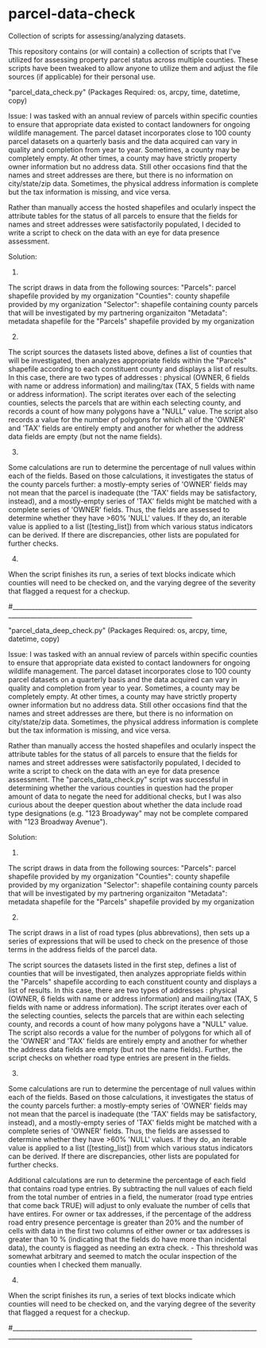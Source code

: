 # parcel-data-check
 Collection of scripts for assessing/analyzing datasets.

This repository contains (or will contain) a collection of scripts that I've utilized for assessing property parcel status across multiple counties. These scripts have been tweaked to allow anyone to utilize them and adjust the file sources (if applicable) for their personal use. 



"parcel_data_check.py"                 (Packages Required: os, arcpy, time, datetime, copy)

Issue: 
I was tasked with an annual review of parcels within specific counties to ensure that appropriate data existed to contact landowners for ongoing wildlife management. The parcel dataset incorporates close to 100 county parcel datasets on a quarterly basis and the data acquired can vary in quality and completion from year to year. Sometimes, a county may be completely empty. At other times, a county may have strictly property owner information but no address data. Still other occasions find that the names and street addresses are there, but there is no information on city/state/zip data. Sometimes, the physical address information is complete but the tax information is missing, and vice versa.

Rather than manually access the hosted shapefiles and ocularly inspect the attribute tables for the status of all parcels to ensure that the fields for names and street addresses were satisfactorily populated, I decided to write a script to check on the data with an eye for data presence assessment. 


Solution: 

1)
The script draws in data from the following sources:
"Parcels": parcel shapefile provided by my organization
"Counties": county shapefile provided by my organization
"Selector": shapefile containing county parcels that will be investigated by my partnering organizaiton
"Metadata": metadata shapefile for the "Parcels" shapefile provided by my organization

2)
The script sources the datasets listed above, defines a list of counties that will be investigated, then analyzes appropriate fields within the "Parcels" shapefile according to each constituent county and displays a list of results. In this case, there are two types of addresses : physical (OWNER, 6 fields with name or address information) and mailing/tax (TAX, 5 fields with name or address information). The script iterates over each of the selecting counties, selects the parcels that are within each selecting county, and records a count of how many polygons have a "NULL" value. The script also records a value for the number of polygons for which all of the 'OWNER' and 'TAX' fields are entirely empty and another for whether the address data fields are empty (but not the name fields). 

3)
Some calculations are run to determine the percentage of null values within each of the fields. Based on those calculations, it  investigates the status of the county parcels further: a mostly-empty series of 'OWNER' fields may not mean that the parcel is inadequate (the 'TAX' fields may be satisfactory, instead), and a mostly-empty series of 'TAX' fields might be matched with a complete series of 'OWNER' fields. Thus, the fields are assessed to determine whether they have >60% 'NULL' values. If they do, an iterable value is applied to a list ([testing_list]) from which various status indicators can be derived. If there are discrepancies, other lists are populated for further checks. 

4)
When the script finishes its run, a series of text blocks indicate which counties will need to be checked on, and the varying degree of the severity that flagged a request for a checkup. 

#_______________________________________________________________________________________________________________________________________


"parcel_data_deep_check.py"                 (Packages Required: os, arcpy, time, datetime, copy)

Issue: 
I was tasked with an annual review of parcels within specific counties to ensure that appropriate data existed to contact landowners for ongoing wildlife management. The parcel dataset incorporates close to 100 county parcel datasets on a quarterly basis and the data acquired can vary in quality and completion from year to year. Sometimes, a county may be completely empty. At other times, a county may have strictly property owner information but no address data. Still other occasions find that the names and street addresses are there, but there is no information on city/state/zip data. Sometimes, the physical address information is complete but the tax information is missing, and vice versa.

Rather than manually access the hosted shapefiles and ocularly inspect the attribute tables for the status of all parcels to ensure that the fields for names and street addresses were satisfactorily populated, I decided to write a script to check on the data with an eye for data presence assessment. The "parcels_data_check.py" script was successful in determining whether the various counties in question had the proper amount of data to negate the need for additional checks, but I was also curious about the deeper question about whether the data include road type designations (e.g. "123 Broadyway" may not be complete compared with "123 Broadway Avenue").


Solution: 

1)
The script draws in data from the following sources:
"Parcels": parcel shapefile provided by my organization
"Counties": county shapefile provided by my organization
"Selector": shapefile containing county parcels that will be investigated by my partnering organizaiton
"Metadata": metadata shapefile for the "Parcels" shapefile provided by my organization

2)
The script draws in a list of road types (plus abbrevations), then sets up a series of expressions that will be used to check on the presence of those terms in the address fields of the parcel data. 

The script sources the datasets listed in the first step, defines a list of counties that will be investigated, then analyzes appropriate fields within the "Parcels" shapefile according to each constituent county and displays a list of results. In this case, there are two types of addresses : physical (OWNER, 6 fields with name or address information) and mailing/tax (TAX, 5 fields with name or address information). The script iterates over each of the selecting counties, selects the parcels that are within each selecting county, and records a count of how many polygons have a "NULL" value. The script also records a value for the number of polygons for which all of the 'OWNER' and 'TAX' fields are entirely empty and another for whether the address data fields are empty (but not the name fields). Further, the script checks on whether road type entries are present in the fields. 

3)
Some calculations are run to determine the percentage of null values within each of the fields. Based on those calculations, it  investigates the status of the county parcels further: a mostly-empty series of 'OWNER' fields may not mean that the parcel is inadequate (the 'TAX' fields may be satisfactory, instead), and a mostly-empty series of 'TAX' fields might be matched with a complete series of 'OWNER' fields. Thus, the fields are assessed to determine whether they have >60% 'NULL' values. If they do, an iterable value is applied to a list ([testing_list]) from which various status indicators can be derived. If there are discrepancies, other lists are populated for further checks. 

Additional calculations are run to determine the percentage of each field that contains road type entries. By subtracting the null values of each field from the total number of entries in a field, the numerator (road type entries that come back TRUE) will adjust to only evaluate the number of cells that have entires. For owner or tax addresses, if the percentage of the address road entry presence percentage is greater than 20% and the number of cells with data in the first two columns of either owner or tax addresses is greater than 10 % (indicating that the fields do have more than incidental data), the county is flagged as needing an extra check. 
        - This threshold was somewhat arbitrary and seemed to match the ocular inspection of the counties when I checked them manually.

4)
When the script finishes its run, a series of text blocks indicate which counties will need to be checked on, and the varying degree of the severity that flagged a request for a checkup. 



#_______________________________________________________________________________________________________________________________________
